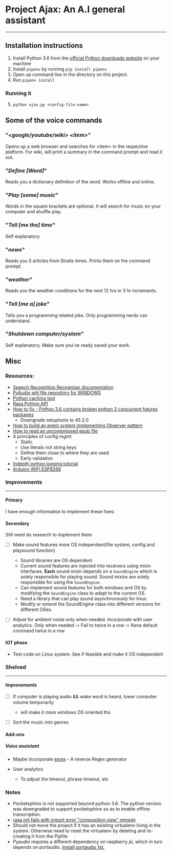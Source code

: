 # Project Ajax: An A.I general assistant
---

## Installation instructions
1. Install Python 3.6 from the [official Python downloads website](https://www.python.org/downloads/) on your machine
2. Install `pipenv` by running `pip install pipenv`
3. Open up command line in the directory on this project.
4. Run `pipenv install`

### Running it
5. `python ajax.py <config-file-name>`

## Some of the voice commands
### "*\<google/youtube/wiki\> \<item\>*"
Opens up a web browser and searches for \<item\> in the respective platform. For wiki, will print a summary in the command prompt and read it out.

### "*Define [Word]*"
Reads you a dictionary definition of the word. Works offline and online.

### "*Play [some] music*"
Words in the square brackets are optional. It will search for music on your computer and shuffle play.

### "*Tell [me the] time*"
Self explanatory

### "*news*"
Reads you 5 articles from Straits times. Prints them on the command prompt.

### "*weather*"
Reads you the weather conditions for the next 12 hrs in 3 hr increments.

### "*Tell [me a] joke*"
Tells you a programming related joke. Only programming nerds can understand.

### "*Shutdown computer/system*"
Self explanatory. Make sure you've ready saved your work.


## Misc
### Resources:
- [Speech Recognition Recognizer documentation](https://github.com/Uberi/speech_recognition/blob/master/reference/library-reference.rst)
- [PyAudio whl file repository for WINDOWS](https://www.lfd.uci.edu/~gohlke/pythonlibs/#pyaudio)
- [Python caching tool](https://towardsdatascience.com/how-to-speed-up-your-python-code-with-caching-c1ea979d0276)
- [Rasa Python API](http://35.196.60.7/docs/nlu/0.14.5/python/)
- [How to fix - Python 3.6 contains broken python 2 concurrent futures packages](https://stackoverflow.com/questions/54338270/syntax-error-after-installing-futures-package-in-my-virtualenv)
	- Downgrade setuptools to 45.2.0
- [How to build an event system implementing Observer pattern](https://dev.to/kuba_szw/build-your-own-event-system-in-python-5hk6)
- [How to read an uncompressed epub file](https://stackoverflow.com/questions/1388467/reading-epub-format)
- 4 principles of config mgmt
	- Static
	- Use literals not string keys
	- Define them close to where they are used
	- Early validation
- [Indepth python logging tutorial](https://coderzcolumn.com/tutorials/python/logging-simple-guide-to-log-events-in-python)
- [Arduino WIFI ESP8266](https://www.youtube.com/watch?v=Q6NBnPfPhWE)

### Improvements
---
#### Primary
I have enough information to implement these fixes:


#### Secondary
Still need do research to implement them
- [ ] Make sound features more OS independent(file system, config and playsound function)
	- Sound libraries are OS dependent
	- Current sound features are injected into receivers using mixin interfaces. **Each** sound mixin depends on a `SoundEngine` which is solely responsible for playing sound. Sound mixins are solely responsible for using the `SoundEngine`.
	- Can implement sound features for both windows and OS by modifying the `SoundEngine` class to adapt to the current OS.
	- Need a library that can play sound asynchronously for linux.
	- Modify or extend the SoundEngine class into different versions for different OSes.
- [ ] Adjust for ambient noise only when needed. Incorporate with user analytics. Only when needed := Fail to twice in a row := Kena default command twice in a row


#### IOT phase
- Test code on Linux system. See if feasible and make it OS independent


### Shelved
---
#### Improvements

- [ ] If computer is playing audio && wake word is heard, lower computer volume temporarily
	- will make it more windows OS oriented tho
- [ ] Sort the music into genres


#### Add-ons
##### Voice assistant
- Maybe incorporate [exrex](https://github.com/asciimoo/exrex) - A reverse Regex generator

- User analytics
	- To adjust the timeout, phrase timeout, etc


### Notes
- Pocketsphinx is not supported beyond python 3.6. The python version was downgraded to support pocketsphinx so as to enable offline transcription.
- [rasa init fails with import error "composition view" remedy](https://stackoverflow.com/questions/70506164/importerror-cannot-import-name-compositionview-from-sanic-views-when-i-trie)
- Should not move the project if it has an existing virtualenv living in the system. Otherwise need to reset the virtualenv by deleting and re-creating it from the Pipfile
- Pyaudio requires a different dependency on raspberry pi, which in turn depends on portaudio. [Install portaudio 1st.](https://raspberrypi.stackexchange.com/questions/75031/cannot-install-pyaudio)

	
	